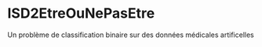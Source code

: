 # ISD2EtreOuNePasEtre
Un problème de classification binaire sur des données médicales artificelles 
